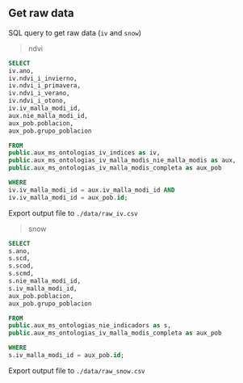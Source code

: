 ## Get raw data 

SQL query to get raw data (`iv` and `snow`)

> ndvi 

```sql
SELECT
iv.ano,
iv.ndvi_i_invierno,
iv.ndvi_i_primavera,
iv.ndvi_i_verano,
iv.ndvi_i_otono,
iv.iv_malla_modi_id,
aux.nie_malla_modi_id, 
aux_pob.poblacion,
aux_pob.grupo_poblacion

FROM 
public.aux_ms_ontologias_iv_indices as iv, 
public.aux_ms_ontologias_iv_malla_modis_nie_malla_modis as aux,
public.aux_ms_ontologias_iv_malla_modis_completa as aux_pob

WHERE 
iv.iv_malla_modi_id = aux.iv_malla_modi_id AND
iv.iv_malla_modi_id = aux_pob.id;  
```

Export output file to `./data/raw_iv.csv`

> snow 

```sql 
SELECT
s.ano,
s.scd,
s.scod,
s.scmd,
s.nie_malla_modi_id,
s.iv_malla_modi_id,
aux_pob.poblacion,
aux_pob.grupo_poblacion

FROM 
public.aux_ms_ontologias_nie_indicadors as s, 
public.aux_ms_ontologias_iv_malla_modis_completa as aux_pob

WHERE 
s.iv_malla_modi_id = aux_pob.id;  
```

Export output file to `./data/raw_snow.csv`
